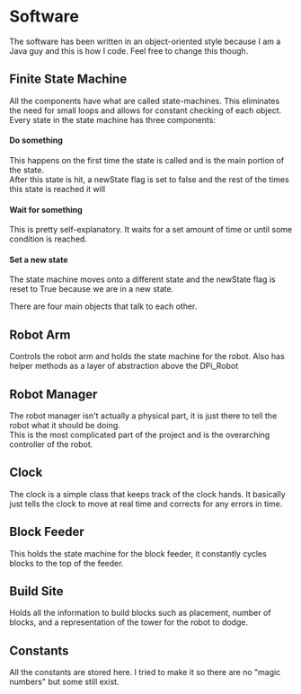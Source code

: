 # Software

The software has been written in an object-oriented style because I am a Java guy
and this is how I code. Feel free to change this though.  

## Finite State Machine
All the components have what are called state-machines. This eliminates the need for small loops and allows
for constant checking of each object. Every state in the state machine has three components:  

#### Do something  
This happens on the first time the state is called and is the main portion of the state.  
After this state is hit, a newState flag is set to false and the rest of the times this state is reached
it will

#### Wait for something
This is pretty self-explanatory. It waits for a set amount of time or until some condition is reached.

#### Set a new state
The state machine moves onto a different state and the newState flag is reset to True because 
we are in a new state.

There are four main objects that talk to each other.

## Robot Arm
Controls the robot arm and holds the state machine for the robot.
Also has helper methods as a layer of abstraction above the DPi_Robot

## Robot Manager
The robot manager isn't actually a physical part, it is just there to tell the robot what it should be doing.  
This is the most complicated part of the project and is the overarching controller of the robot.

## Clock
The clock is a simple class that keeps track of the clock hands. It basically just tells the clock to move at real time and
corrects for any errors in time.

## Block Feeder
This holds the state machine for the block feeder, it constantly cycles blocks to the top of the feeder.

## Build Site
Holds all the information to build blocks such as placement, number of blocks, and a representation of the tower for the robot to dodge.

## Constants
All the constants are stored here. I tried to make it so there are no "magic numbers" but some still exist.